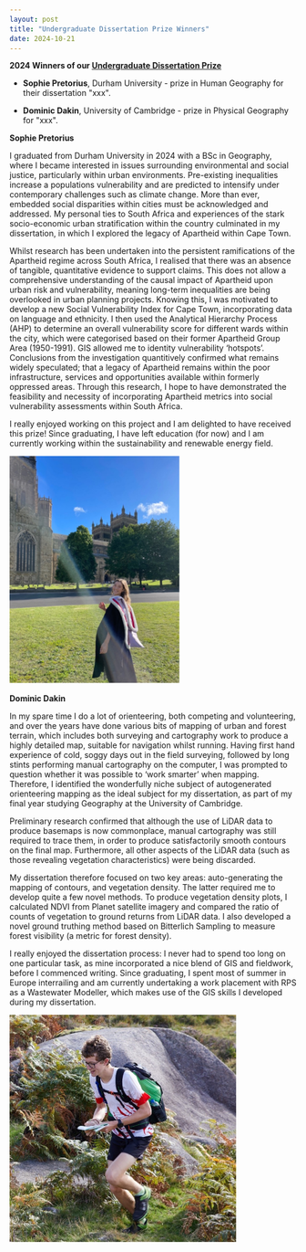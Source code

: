 ```yaml
---
layout: post
title: "Undergraduate Dissertation Prize Winners"
date: 2024-10-21
---
```


**2024 Winners of our [Undergraduate Dissertation Prize](https://qmrg.github.io/dissertation_prize)**


- **Sophie Pretorius**, Durham University - prize in Human Geography for their dissertation "xxx".
 

- **Dominic Dakin**, University of Cambridge - prize in Physical Geography for "xxx".
 
**Sophie Pretorius**

I graduated from Durham University in 2024 with a BSc in Geography, where I became interested in issues surrounding environmental and social justice, particularly within urban environments. Pre-existing inequalities increase a populations vulnerability and are predicted to intensify under contemporary challenges such as climate change. More than ever, embedded social disparities within cities must be acknowledged and addressed. My personal ties to South Africa and experiences of the stark socio-economic urban stratification within the country culminated in my dissertation, in which I explored the legacy of Apartheid within Cape Town. 

Whilst research has been undertaken into the persistent ramifications of the Apartheid regime across South Africa, I realised that there was an absence of tangible, quantitative evidence to support claims. This does not allow a comprehensive understanding of the causal impact of Apartheid upon urban risk and vulnerability, meaning long-term inequalities are being overlooked in urban planning projects. Knowing this, I was motivated to develop a new Social Vulnerability Index for Cape Town, incorporating data on language and ethnicity. I then used the Analytical Hierarchy Process (AHP) to determine an overall vulnerability score for different wards within the city, which were categorised based on their former Apartheid Group Area (1950-1991). GIS allowed me to identity vulnerability ‘hotspots’. Conclusions from the investigation quantitively confirmed what remains widely speculated; that a legacy of Apartheid remains within the poor infrastructure, services and opportunities available within formerly oppressed areas. Through this research, I hope to have demonstrated the feasibility and necessity of incorporating Apartheid metrics into social vulnerability assessments within South Africa. 

I really enjoyed working on this project and I am delighted to have received this prize! Since graduating, I have left education (for now) and I am currently working within the sustainability and renewable energy field.

<img src="/images/sophie_pretorius.jpg" alt="Sophie Pretorius" width="300"/>

**Dominic Dakin**

In my spare time I do a lot of orienteering, both competing and volunteering, and over the years have done various bits of mapping of urban and forest terrain, which includes both surveying and cartography work to produce a highly detailed map, suitable for navigation whilst running. Having first hand experience of cold, soggy days out in the field surveying, followed by long stints performing manual cartography on the computer, I was prompted to question whether it was possible to ‘work smarter’ when mapping. Therefore, I identified the wonderfully niche subject of autogenerated orienteering mapping as the ideal subject for my dissertation, as part of my final year studying Geography at the University of Cambridge.

Preliminary research confirmed that although the use of LiDAR data to produce basemaps is now commonplace, manual cartography was still required to trace them, in order to produce satisfactorily smooth contours on the final map. Furthermore, all other aspects of the LiDAR data (such as those revealing vegetation characteristics) were being discarded.

My dissertation therefore focused on two key areas: auto-generating the mapping of contours, and vegetation density. The latter required me to develop quite a few novel methods. To produce vegetation density plots, I calculated NDVI from Planet satellite imagery and compared the ratio of counts of vegetation to ground returns from LiDAR data. I also developed a novel ground truthing method based on Bitterlich Sampling to measure forest visibility (a metric for forest density).

I really enjoyed the dissertation process: I never had to spend too long on one particular task, as mine incorporated a nice blend of GIS and fieldwork, before I commenced writing. Since graduating, I spent most of summer in Europe interrailing and am currently undertaking a work placement with RPS as a Wastewater Modeller, which makes use of the GIS skills I developed during my dissertation.

<img src="/images/dominic_dakin.jpg" alt="Dominic Dakin" width="400"/>


